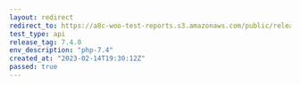 ```yaml
---
layout: redirect
redirect_to: https://a8c-woo-test-reports.s3.amazonaws.com/public/release/7.4.0/php-7.4/api/index.html
test_type: api
release_tag: 7.4.0
env_description: "php-7.4"
created_at: "2023-02-14T19:30:12Z"
passed: true
---
```

